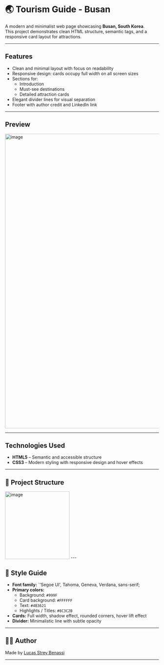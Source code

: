 # 🌏 Tourism Guide - Busan

A modern and minimalist web page showcasing **Busan, South Korea**.  
This project demonstrates clean HTML structure, semantic tags, and a responsive card layout for attractions.

---

##  Features
- Clean and minimal layout with focus on readability  
- Responsive design: cards occupy full width on all screen sizes  
- Sections for:
  - Introduction  
  - Must-see destinations  
  - Detailed attraction cards  
- Elegant divider lines for visual separation  
- Footer with author credit and LinkedIn link  

---

##  Preview

<img width="771" height="966" alt="image" src="https://github.com/user-attachments/assets/98053e43-4801-45e9-977f-3bebe889dbec" />

---

##  Technologies Used
- **HTML5** – Semantic and accessible structure  
- **CSS3** – Modern styling with responsive design and hover effects  

---

## 📂 Project Structure
<img width="211" height="222" alt="image" src="https://github.com/user-attachments/assets/e295aa33-bd98-4937-849f-55c5d8546ea5" />
---

## 🎨 Style Guide
- **Font family:** `'Segoe UI', Tahoma, Geneva, Verdana, sans-serif;
- **Primary colors:**  
  - Background: `#999F`  
  - Card background: `#FFFFFF`  
  - Text: `#4B3621`  
  - Highlights / Titles: `#8C3C2B`  
- **Cards:** Full width, shadow effect, rounded corners, hover lift effect  
- **Divider:** Minimalistic line with subtle opacity  

---

## 👨‍💻 Author
Made by [Lucas Strey Benassi](https://www.linkedin.com/in/lucasstreybenassi)

---
